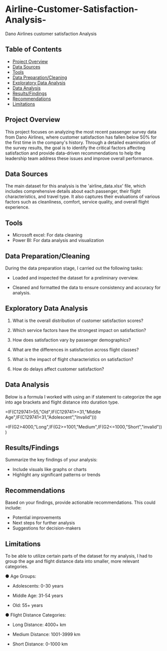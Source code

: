 # Airline-Customer-Satisfaction-Analysis-


Dano Airlines customer satisfaction Analysis

## Table of Contents
- [Project Overview](#project-overview)
- [Data Sources](#data-sources)
- [Tools](#tools)
- [Data Preparation/Cleaning](#data-preparationcleaning)
- [Exploratory Data Analysis](#exploratory-data-analysis)
- [Data Analysis](#data-analysis)
- [Results/Findings](#resultsfindings)
- [Recommendations](#recommendations)
- [Limitations](#limitations)

## Project Overview
This project focuses on analyzing the most recent passenger survey data from Dano Airlines, where customer satisfaction has fallen below 50% for the first time in the company's history. Through a detailed examination of the survey results, the goal is to identify the critical factors affecting satisfaction and provide data-driven recommendations to help the leadership team address these issues and improve overall performance.


## Data Sources
The main dataset for this analysis is the 'airline_data.xlsx' file, which includes comprehensive details about each passenger, their flight characteristics, and travel type. It also captures their evaluations of various factors such as cleanliness, comfort, service quality, and overall flight experience.


## Tools

- Microsoft excel: For data cleaning
- Power BI: For data analysis and visualization 

## Data Preparation/Cleaning
During the data preparation stage, I carried out the following tasks:

- Loaded and inspected the dataset for a preliminary overview.

- Cleaned and formatted the data to ensure consistency and accuracy for analysis.




## Exploratory Data Analysis 

1. What is the overall distribution of customer satisfaction scores?

2. Which service factors have the strongest impact on satisfaction?

3. How does satisfaction vary by passenger demographics?

4. What are the differences in satisfaction across flight classes?

5. What is the impact of flight characteristics on satisfaction?

6. How do delays affect customer satisfaction?


## Data Analysis
Below is a formula I worked with using an if statement to categorize the age into age brackets and flight distance into duration type.

=IF(C129741>55,"Old",IF(C129741>=31,"Middle Age",IF(C129741<31,"Adolescent","Invalid")))

=IF(G2>4000,"Long",IF(G2>=1001,"Medium",IF(G2<=1000,"Short","invalid")))

## Results/Findings
Summarize the key findings of your analysis:
- Include visuals like graphs or charts
- Highlight any significant patterns or trends

## Recommendations
Based on your findings, provide actionable recommendations. This could include:
- Potential improvements
- Next steps for further analysis
- Suggestions for decision-makers

## Limitations

To be able to utilize certain parts of the dataset for my analysis, I had to group the age and flight distance data into smaller, more relevant categories.

● Age Groups:

- Adolescents: 0-30 years

- Middle Age: 31-54 years

- Old: 55+ years

● Flight Distance Categories:

- Long Distance: 4000+ km

- Medium Distance: 1001-3999 km

- Short Distance: 0-1000 km





